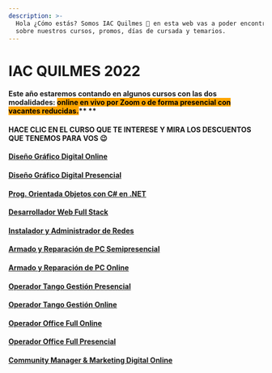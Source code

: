 ```yaml
---
description: >-
  Hola ¿Cómo estás? Somos IAC Quilmes 👋 en esta web vas a poder encontrar info
  sobre nuestros cursos, promos, días de cursada y temarios.
---
```


# IAC QUILMES 2022

#### Este año estaremos contando en algunos cursos con las dos modalidades: <mark style="background-color:orange;">**online en vivo por Zoom o de forma presencial con vacantes reducidas.**</mark>** **&#x20;

#### **HACE CLIC EN EL CURSO QUE TE INTERESE Y MIRA LOS DESCUENTOS QUE TENEMOS PARA VOS** 😉&#x20;

#### [Diseño Gráfico Digital Online](disenografico.md)

#### [Diseño Gráfico Digital Presencial](diseno-grafico-presencial.md)

#### [Prog. Orientada Objetos con C# en .NET](progobjetos.md)

#### [Desarrollador Web Full Stack](deswebfullstack.md)

#### [Instalador y Administrador de Redes](redesonline.md)

#### [Armado y Reparación de PC Semipresencial](reppc/repcppresencial.md)

#### [Armado y Reparación de PC Online](reppc/reppconline.md)

#### [Operador Tango Gestión Presencial](op.-sistema-tango-gestion/op.-sistema-tango-gestion-presencial.md)

#### [Operador Tango Gestión Online](op.-sistema-tango-gestion/tangogestion.md)

#### [Operador Office Full Online](officefull.md)

#### [Operador Office Full Presencial](page-1.md)

#### [Community Manager & Marketing Digital Online](communityandmarketing.md)

